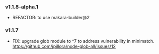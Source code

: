 ### v1.1.8-alpha.1

* REFACTOR: to use makara-builder@2

### v1.1.7 

* FIX: upgrade glob module to ^7 to address vulnerability in minimatch. https://github.com/jpillora/node-glob-all/issues/12
